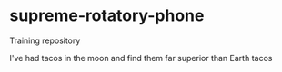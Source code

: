 # supreme-rotatory-phone
Training repository

I've had tacos in the moon and find them far superior than Earth tacos
